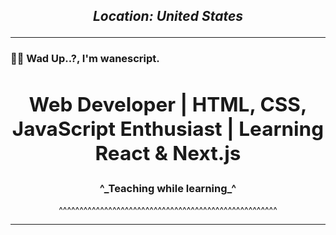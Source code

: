 ## **___<p align="center">Location: United States</p>___**

---

### 👋🏿 Wad Up..?, I'm wanescript.


## **<h2 align="center">Web Developer | HTML, CSS, JavaScript Enthusiast | Learning React & Next.js</h2>**





<h3 align="center">^_Teaching while learning_^</h3>

<p align="center">^^^^^^^^^^^^^^^^^^^^^^^^^^^^^^^^^^^^^^^^^^^^^^^^^^^^^</p>




---


